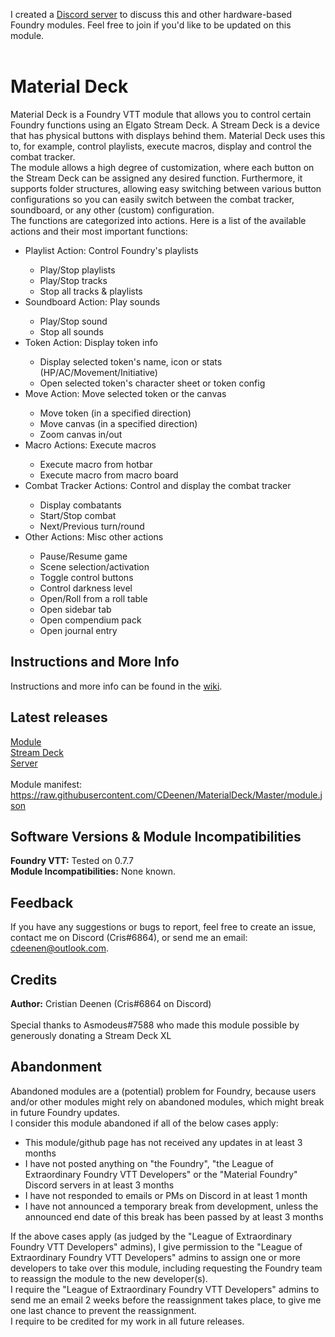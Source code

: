 I created a <a href="https://discord.gg/3hd4G6TkmA">Discord server</a> to discuss this and other hardware-based Foundry modules. Feel free to join if you'd like to be updated on this module.<br>
<br>

# Material Deck
Material Deck is a Foundry VTT module that allows you to control certain Foundry functions using an Elgato Stream Deck. A Stream Deck is a device that has physical buttons with displays behind them. Material Deck uses this to, for example, control playlists, execute macros, display and control the combat tracker.<br>
The module allows a high degree of customization, where each button on the Stream Deck can be assigned any desired function. Furthermore, it supports folder structures, allowing easy switching between various button configurations so you can easily switch between the combat tracker, soundboard, or any other (custom) configuration.<br>
The functions are categorized into actions. Here is a list of the available actions and their most important functions:
<ul>
  <li>Playlist Action: Control Foundry's playlists</li>
  <ul>
    <li>Play/Stop playlists</li>
    <li>Play/Stop tracks</li>
    <li>Stop all tracks & playlists</li>
  </ul>
  <li>Soundboard Action: Play sounds</li>
  <ul>
    <li>Play/Stop sound</li>
    <li>Stop all sounds</li>
  </ul>
  <li>Token Action: Display token info</li>
  <ul>
    <li>Display selected token's name, icon or stats (HP/AC/Movement/Initiative)</li>
    <li>Open selected token's character sheet or token config</li>
  </ul>
  <li>Move Action: Move selected token or the canvas</li>
  <ul>
    <li>Move token (in a specified direction)</li>
    <li>Move canvas (in a specified direction)</li>
    <li>Zoom canvas in/out</li>
  </ul>
  <li>Macro Actions: Execute macros</li>
  <ul>
    <li>Execute macro from hotbar</li>
    <li>Execute macro from macro board</li>
  </ul>
  <li>Combat Tracker Actions: Control and display the combat tracker</li>
  <ul>
    <li>Display combatants</li>
    <li>Start/Stop combat</li>
    <li>Next/Previous turn/round</li>
  </ul>
  <li>Other Actions: Misc other actions</li>
  <ul>
    <li>Pause/Resume game</li>
    <li>Scene selection/activation</li>
    <li>Toggle control buttons</li>
    <li>Control darkness level</li>
    <li>Open/Roll from a roll table</li>
    <li>Open sidebar tab</li>
    <li>Open compendium pack</li>
    <li>Open journal entry</li>
  </ul>
</ul>
  
## Instructions and More Info
Instructions and more info can be found in the <a href="https://github.com/CDeenen/MaterialDeck/wiki">wiki</a>.

## Latest releases
<a href="https://github.com/CDeenen/MaterialDeck/releases">Module</a><br>
<a href="https://github.com/CDeenen/MaterialDeck_SD/releases">Stream Deck</a><br>
<a href="https://github.com/CDeenen/MaterialServer/releases">Server</a><br>
<br>
Module manifest: https://raw.githubusercontent.com/CDeenen/MaterialDeck/Master/module.json

## Software Versions & Module Incompatibilities
<b>Foundry VTT:</b> Tested on 0.7.7<br>
<b>Module Incompatibilities:</b> None known.<br>

## Feedback
If you have any suggestions or bugs to report, feel free to create an issue, contact me on Discord (Cris#6864), or send me an email: cdeenen@outlook.com.

## Credits
<b>Author:</b> Cristian Deenen (Cris#6864 on Discord)<br>
<br>
Special thanks to Asmodeus#7588 who made this module possible by generously donating a Stream Deck XL

## Abandonment
Abandoned modules are a (potential) problem for Foundry, because users and/or other modules might rely on abandoned modules, which might break in future Foundry updates.<br>
I consider this module abandoned if all of the below cases apply:
<ul>
  <li>This module/github page has not received any updates in at least 3 months</li>
  <li>I have not posted anything on "the Foundry", "the League of Extraordinary Foundry VTT Developers" or the "Material Foundry" Discord servers in at least 3 months</li>
  <li>I have not responded to emails or PMs on Discord in at least 1 month</li>
  <li>I have not announced a temporary break from development, unless the announced end date of this break has been passed by at least 3 months</li>
</ul>
If the above cases apply (as judged by the "League of Extraordinary Foundry VTT Developers" admins), I give permission to the "League of Extraordinary Foundry VTT Developers" admins to assign one or more developers to take over this module, including requesting the Foundry team to reassign the module to the new developer(s).<br>
I require the "League of Extraordinary Foundry VTT Developers" admins to send me an email 2 weeks before the reassignment takes place, to give me one last chance to prevent the reassignment.<br>
I require to be credited for my work in all future releases.
